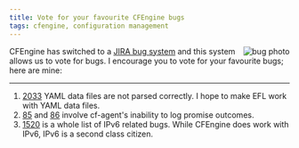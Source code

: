 ```yaml
---
title: Vote for your favourite CFEngine bugs
tags: cfengine, configuration management
---
```


<a href="https://openclipart.org/detail/223801/bad-bug">
    <img style='float:right' alt='bug photo'
    src="https://openclipart.org/download/223801/bad-bug.svg" /></a>

CFEngine has switched to a
[JIRA bug system](https://tracker.mender.io/projects/CFE/summary) and this
system allows us to vote for bugs. I encourage you to vote for your favourite
bugs; here are mine:

---

1. [2033](https://tracker.mender.io/browse/CFE-2033) YAML data files are not
   parsed correctly. I hope to make EFL work with YAML data files.
1. [85](https://tracker.mender.io/browse/CFE-85) and 
   [86](https://tracker.mender.io/browse/CFE-86) involve cf-agent's inability
   to log promise outcomes. 
1. [1520](https://tracker.mender.io/browse/CFE-1520) is a whole list of IPv6
   related bugs. While CFEngine does work with IPv6, IPv6 is a second class
   citizen.
   
